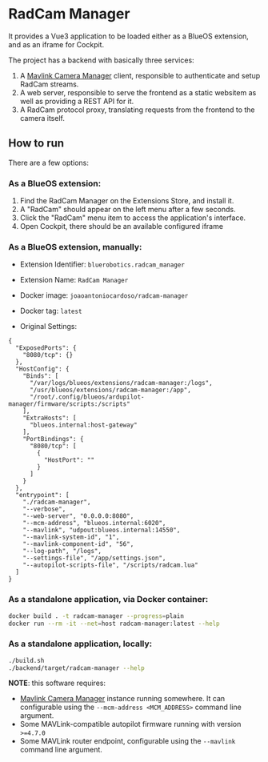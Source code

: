 # RadCam Manager

It provides a Vue3 application to be loaded either as a BlueOS extension, and as an iframe for Cockpit.

The project has a backend with basically three services:

1. A [Mavlink Camera Manager](http://github.com/mavlink/mavlink-camera-manager) client, responsible to authenticate and setup RadCam streams.
2. A web server, responsible to serve the frontend as a static websitem as well as providing a REST API for it.
3. A RadCam protocol proxy, translating requests from the frontend to the camera itself.

## How to run

There are a few options:

### As a BlueOS extension:

1. Find the RadCam Manager on the Extensions Store, and install it.
2. A "RadCam" should appear on the left menu after a few seconds.
3. Click the "RadCam" menu item to access the application's interface.
4. Open Cockpit, there should be an available configured iframe

### As a BlueOS extension, manually:

- Extension Identifier: `bluerobotics.radcam_manager`

- Extension Name: `RadCam Manager`

- Docker image: `joaoantoniocardoso/radcam-manager`

- Docker tag: `latest`

- Original Settings:

```
{
  "ExposedPorts": {
    "8080/tcp": {}
  },
  "HostConfig": {
    "Binds": [
      "/var/logs/blueos/extensions/radcam-manager:/logs",
      "/usr/blueos/extensions/radcam-manager:/app",
      "/root/.config/blueos/ardupilot-manager/firmware/scripts:/scripts"
    ],
    "ExtraHosts": [
      "blueos.internal:host-gateway"
    ],
    "PortBindings": {
      "8080/tcp": [
        {
          "HostPort": ""
        }
      ]
    }
  },
  "entrypoint": [
    "./radcam-manager",
    "--verbose",
    "--web-server", "0.0.0.0:8080",
    "--mcm-address", "blueos.internal:6020",
    "--mavlink", "udpout:blueos.internal:14550",
    "--mavlink-system-id", "1",
    "--mavlink-component-id", "56",
    "--log-path", "/logs",
    "--settings-file", "/app/settings.json",
    "--autopilot-scripts-file", "/scripts/radcam.lua"
  ]
}
```

### As a standalone application, via Docker container:

```bash
docker build . -t radcam-manager --progress=plain
docker run --rm -it --net=host radcam-manager:latest --help
```

###  As a standalone application, locally:
```bash
./build.sh
./backend/target/radcam-manager --help
```

**NOTE**: this software requires:
- [Mavlink Camera Manager](http://github.com/mavlink/mavlink-camera-manager) instance running somewhere. It can configurable using the `--mcm-address <MCM_ADDRESS>` command line argument.
- Some MAVLink-compatible autopilot firmware running with version `>=4.7.0`
- Some MAVLink router endpoint, configurable using the `--mavlink` command line argument.

